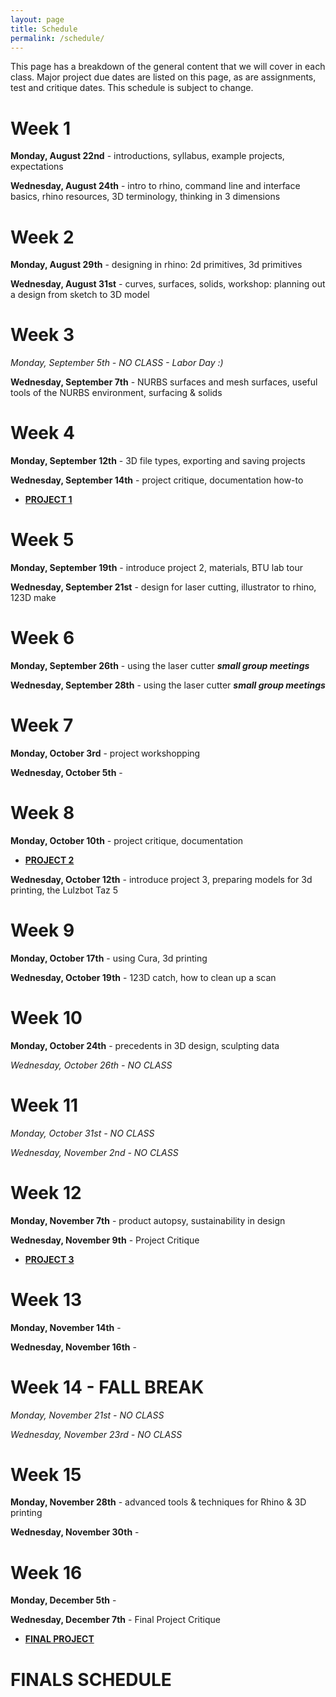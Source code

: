 ```yaml
---
layout: page
title: Schedule
permalink: /schedule/
---
```


This page has a breakdown of the general content that we will cover in each class. Major project due dates are listed on this page, as are assignments, test and critique dates. This schedule is subject to change. 

# Week 1
**Monday, August 22nd** - introductions, syllabus, example projects, expectations

**Wednesday, August 24th** - intro to rhino, command line and interface basics, rhino resources, 3D terminology, thinking in 3 dimensions

# Week 2
**Monday, August 29th** -  designing in rhino: 2d primitives, 3d primitives

**Wednesday, August 31st** - curves, surfaces, solids, workshop: planning out a design from sketch to 3D model

# Week 3
*Monday, September 5th - NO CLASS - Labor Day :)*

**Wednesday, September 7th** - NURBS surfaces and mesh surfaces, useful tools of the NURBS environment, surfacing & solids

# Week 4
**Monday, September 12th** - 3D file types, exporting and saving projects

**Wednesday, September 14th** - project critique, documentation how-to

+ **[PROJECT 1](/project-1)**

# Week 5
**Monday, September 19th** - introduce project 2, materials, BTU lab tour

**Wednesday, September 21st** - design for laser cutting, illustrator to rhino, 123D make

# Week 6
**Monday, September 26th** - using the laser cutter ***small group meetings***

**Wednesday, September 28th** - using the laser cutter ***small group meetings***

# Week 7
**Monday, October 3rd** - project workshopping

**Wednesday, October 5th** - 

# Week 8
**Monday, October 10th** - project critique, documentation

+ **[PROJECT 2](/project-2)**

**Wednesday, October 12th** - introduce project 3, preparing models for 3d printing, the Lulzbot Taz 5

# Week 9
**Monday, October 17th** - using Cura, 3d printing

**Wednesday, October 19th** - 123D catch, how to clean up a scan

# Week 10
**Monday, October 24th** - precedents in 3D design, sculpting data

*Wednesday, October 26th - NO CLASS*

# Week 11
*Monday, October 31st - NO CLASS*

*Wednesday, November 2nd - NO CLASS*

# Week 12
**Monday, November 7th** - product autopsy, sustainability in design

**Wednesday, November 9th** - Project Critique

+ **[PROJECT 3](/project-3)**

# Week 13
**Monday, November 14th** - 

**Wednesday, November 16th** -

# Week 14 - FALL BREAK
*Monday, November 21st - NO CLASS*

*Wednesday, November 23rd - NO CLASS*

# Week 15
**Monday, November 28th** - advanced tools & techniques for Rhino & 3D printing

**Wednesday, November 30th** -

# Week 16
**Monday, December 5th** -

**Wednesday, December 7th** - Final Project Critique

+ **[FINAL PROJECT](/final-project)**

# FINALS SCHEDULE

